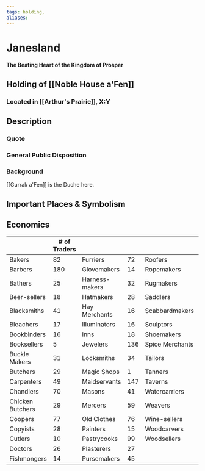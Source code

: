 ```yaml
---
tags: holding,
aliases:
---
```

# Janesland
#### The Beating Heart of the Kingdom of Prosper
## Holding of [[Noble House a'Fen]]
### Located in [[Arthur's Prairie]], X:Y
## Description
### Quote

### General Public Disposition

### Background
[[Gurrak a'Fen]] is the Duche here.
## Important Places & Symbolism


## Economics
|                  | # of Traders |                |     |                 |     |
| ---------------- | ------------ | -------------- | --- | --------------- | --- |
| Bakers           | 82           | Furriers       | 72  | Roofers         | 18  |
| Barbers          | 180          | Glovemakers    | 14  | Ropemakers      | 33  |
| Bathers          | 25           | Harness-makers | 32  | Rugmakers       | 16  |
| Beer-sellers     | 18           | Hatmakers      | 28  | Saddlers        | 20  |
| Blacksmiths      | 41           | Hay Merchants  | 16  | Scabbardmakers  | 34  |
| Bleachers        | 17           | Illuminators   | 16  | Sculptors       | 8   |
| Bookbinders      | 16           | Inns           | 18  | Shoemakers      | 431 |
| Booksellers      | 5            | Jewelers       | 136 | Spice Merchants | 24  |
| Buckle Makers    | 31           | Locksmiths     | 34  | Tailors         | 98  |
| Butchers         | 29           | Magic Shops    | 1   | Tanners         | 32  |
| Carpenters       | 49           | Maidservants   | 147 | Taverns         | 100 |
| Chandlers        | 70           | Masons         | 41  | Watercarriers   | 45  |
| Chicken Butchers | 29           | Mercers        | 59  | Weavers         | 90  |
| Coopers          | 77           | Old Clothes    | 76  | Wine-sellers    | 29  |
| Copyists         | 28           | Painters       | 15  | Woodcarvers     | 11  |
| Cutlers          | 10           | Pastrycooks    | 99  | Woodsellers     | 20  |
| Doctors          | 26           | Plasterers     | 27  |                 |     |
| Fishmongers      | 14           | Pursemakers    | 45  |                 |     |
